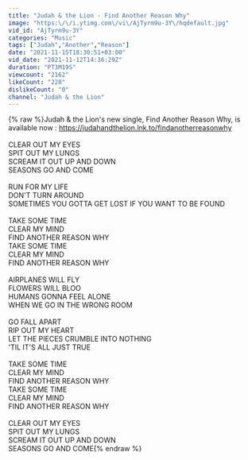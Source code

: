```yaml
---
title: "Judah & the Lion - Find Another Reason Why"
image: "https:\/\/i.ytimg.com\/vi\/AjTyrm9u-3Y\/hqdefault.jpg"
vid_id: "AjTyrm9u-3Y"
categories: "Music"
tags: ["Judah","Another","Reason"]
date: "2021-11-15T18:30:51+03:00"
vid_date: "2021-11-12T14:36:29Z"
duration: "PT3M19S"
viewcount: "2162"
likeCount: "220"
dislikeCount: "0"
channel: "Judah & the Lion"
---
```

{% raw %}Judah &amp; the Lion's new single, Find Another Reason Why, is available now : <a rel="nofollow" target="blank" href="https://judahandthelion.lnk.to/findanotherreasonwhy">https://judahandthelion.lnk.to/findanotherreasonwhy</a><br /><br />CLEAR OUT MY EYES <br />SPIT OUT MY LUNGS<br />SCREAM IT OUT UP AND DOWN <br />SEASONS GO AND COME <br /><br />RUN FOR MY LIFE<br />DON'T TURN AROUND <br />SOMETIMES YOU GOTTA GET LOST IF YOU WANT TO BE FOUND <br /><br />TAKE SOME TIME <br />CLEAR MY MIND<br />FIND ANOTHER REASON WHY <br />TAKE SOME TIME <br />CLEAR MY MIND<br />FIND ANOTHER REASON WHY <br /><br />AIRPLANES WILL FLY<br />FLOWERS WILL BLOO <br />HUMANS GONNA FEEL ALONE <br />WHEN WE GO IN THE WRONG ROOM <br /><br />GO FALL APART <br />RIP OUT MY HEART <br />LET THE PIECES CRUMBLE INTO NOTHING <br />'TIL IT'S ALL JUST TRUE <br /><br />TAKE SOME TIME <br />CLEAR MY MIND<br />FIND ANOTHER REASON WHY <br />TAKE SOME TIME <br />CLEAR MY MIND<br />FIND ANOTHER REASON WHY <br /><br />CLEAR OUT MY EYES <br />SPIT OUT MY LUNGS<br />SCREAM IT OUT UP AND DOWN <br />SEASONS GO AND COME{% endraw %}
